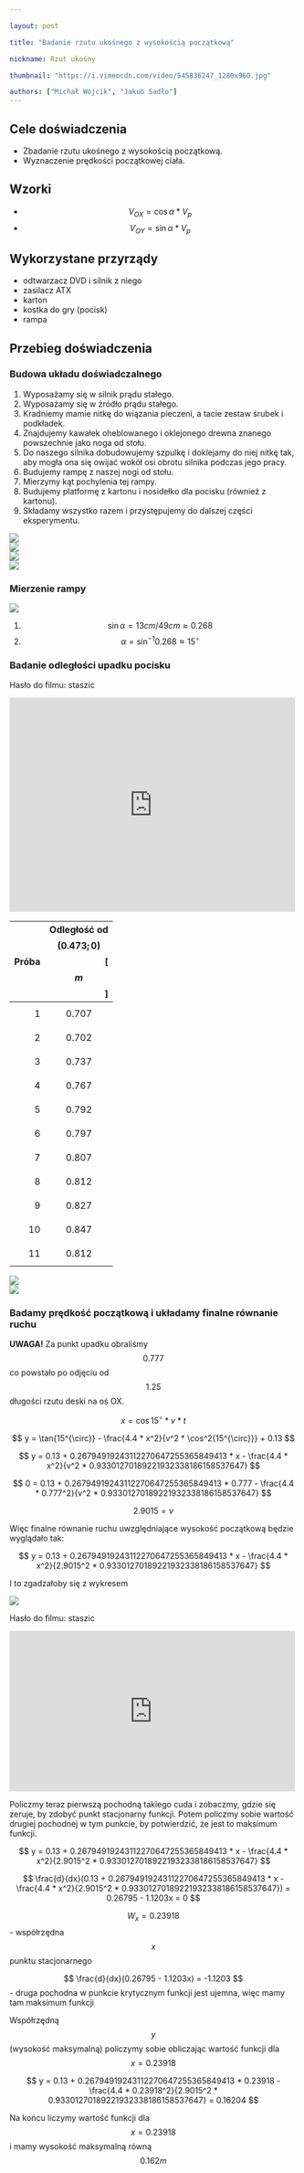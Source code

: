 ```yaml
---

layout: post

title: "Badanie rzutu ukośnego z wysokością początkową"

nickname: Rzut ukośny

thumbnail: "https://i.vimeocdn.com/video/545836247_1280x960.jpg"

authors: ["Michał Wójcik", "Jakub Sadło"]
---
```


## Cele doświadczenia

- Zbadanie rzutu ukośnego z wysokością początkową.
- Wyznaczenie prędkości początkowej ciała.

## Wzorki

- $$ V_{OX} = \cos\alpha * V_p $$
- $$ V_{OY} = \sin\alpha * V_p $$

## Wykorzystane przyrządy

- odtwarzacz DVD i silnik z niego
- zasilacz ATX
- karton
- kostka do gry (pocisk)
- rampa

## Przebieg doświadczenia

### Budowa układu doświadczalnego

1. Wyposażamy się w silnik prądu stałego.
2. Wyposażamy się w źródło prądu stałego.
3. Kradniemy mamie nitkę do wiązania pieczeni, a tacie zestaw śrubek i podkładek. 
4. Znajdujemy kawałek oheblowanego i oklejonego drewna znanego powszechnie jako noga od stołu.
5. Do naszego silnika dobudowujemy szpulkę i doklejamy do niej nitkę tak, aby mogła ona się owijać wokół osi obrotu silnika podczas jego pracy.
6. Budujemy rampę z naszej nogi od stołu.
7. Mierzymy kąt pochylenia tej rampy.
8. Budujemy platformę z kartonu i nosidełko dla pocisku (również z kartonu).
9. Składamy wszystko razem i przystępujemy do dalszej części eksperymentu.

<div class="row">
  <div class="col s6 m3"><img class="materialboxed responsive-img" data-src="//i.imgur.com/6XwX4jz.jpg" src="//i.imgur.com/6XwX4jzm.jpg"></div>
  <div class="col s6 m3"><img class="materialboxed responsive-img" data-src="//i.imgur.com/Sj0V8su.jpg" src="//i.imgur.com/Sj0V8sum.jpg"></div>
  <div class="col s6 m3"><img class="materialboxed responsive-img" data-src="//i.imgur.com/pzc9zeT.jpg" src="//i.imgur.com/pzc9zeTm.jpg"></div>
  <div class="col s6 m3"><img class="materialboxed responsive-img" data-src="//i.imgur.com/19xW2DS.jpg" src="//i.imgur.com/19xW2DSm.jpg"></div>
</div>

### Mierzenie rampy

<div class="row">
  <div class="col s6"><img class="materialboxed responsive-img" data-src="//i.imgur.com/2SygD6D.jpg" src="//i.imgur.com/2SygD6Dm.jpg"></div>
</div>

1. $$\sin \alpha = 13 cm / 49 cm \approx 0.268$$
2. $$\alpha = \sin^{-1}{0.268} \approx 15^{\circ} $$

### Badanie odległości upadku pocisku

Hasło do filmu: staszic

<div class="video-container"><iframe src="https://player.vimeo.com/video/147225345?title=0&byline=0" width="500" height="375" frameborder="0" webkitallowfullscreen mozallowfullscreen allowfullscreen></iframe></div>

| Próba | Odległość od $$(0.473; 0)$$ [$$m$$] |
| -----:| -----------------------------------:|
| 1 | $$0.707$$ |
| 2 | $$0.702$$ |
| 3 | $$0.737$$ |
| 4 | $$0.767$$ |
| 5 | $$0.792$$ |
| 6 | $$0.797$$ |
| 7 | $$0.807$$ |
| 8 | $$0.812$$ |
| 9 | $$0.827$$ |
| 10 | $$0.847$$ |
| 11 | $$0.812$$ |

<div class="row">
  <div class="col s6"><img class="materialboxed responsive-img" data-src="//i.imgur.com/sxXDt3g.jpg" src="//i.imgur.com/sxXDt3gm.jpg"></div>
  <div class="col s6"><img class="materialboxed responsive-img" data-src="//i.imgur.com/XnBPdNU.jpg" src="//i.imgur.com/XnBPdNUm.jpg"></div>
</div>

### Badamy prędkość początkową i układamy finalne równanie ruchu

**UWAGA!** Za punkt upadku obraliśmy $$ 0.777 $$ co powstało po odjęciu od $$ 1.25 $$ długości rzutu deski na oś OX.

$$ x = \cos{15^{\circ}} * v * t $$

$$ y = \tan{15^{\circ}} - \frac{4.4 * x^2}{v^2 * \cos^2{15^{\circ}}} + 0.13 $$

$$ y = 0.13 + 0.26794919243112270647255365849413 * x - \frac{4.4 * x^2}{v^2 * 0.93301270189221932338186158537647} $$

$$ 0 = 0.13 + 0.26794919243112270647255365849413 * 0.777 - \frac{4.4 * 0.777^2}{v^2 * 0.93301270189221932338186158537647} $$

$$ 2.9015 = v $$

Więc finalne równanie ruchu uwzględniające wysokość początkową będzie wyglądało tak:

$$ y = 0.13 + 0.26794919243112270647255365849413 * x - \frac{4.4 * x^2}{2.9015^2 * 0.93301270189221932338186158537647} $$

I to zgadzałoby się z wykresem

<div class="row">
  <div class="col s6"><img class="materialboxed responsive-img" data-src="//i.imgur.com/4kOvRnl.jpg" src="//i.imgur.com/4kOvRnlm.jpg"></div>
</div>

Hasło do filmu: staszic

<div class="video-container"><iframe src="https://player.vimeo.com/video/147224878?title=0&byline=0" width="500" height="281" frameborder="0" webkitallowfullscreen mozallowfullscreen allowfullscreen></iframe></div>

Policzmy teraz pierwszą pochodną takiego cuda i zobaczmy, gdzie się zeruje, by zdobyć punkt stacjonarny funkcji. Potem policzmy sobie wartość drugiej pochodnej w tym punkcie, by potwierdzić, że jest to maksimum funkcji.

$$ y = 0.13 + 0.26794919243112270647255365849413 * x - \frac{4.4 * x^2}{2.9015^2 * 0.93301270189221932338186158537647} $$

$$ \frac{d}{dx}(0.13 + 0.26794919243112270647255365849413 * x - \frac{4.4 * x^2}{2.9015^2 * 0.93301270189221932338186158537647}) = 0.26795 - 1.1203x = 0 $$

$$ W_x = 0.23918 $$ - współrzędna $$ x $$ punktu stacjonarnego

$$ \frac{d}{dx}(0.26795 - 1.1203x) = -1.1203 $$ - druga pochodna w punkcie krytycznym funkcji jest ujemna, więc mamy tam maksimum funkcji

Współrzędną $$ y $$ (wysokość maksymalną) policzymy sobie obliczając wartość funkcji dla $$ x = 0.23918 $$

$$ y = 0.13 + 0.26794919243112270647255365849413 * 0.23918 - \frac{4.4 * 0.23918^2}{2.9015^2 * 0.93301270189221932338186158537647} = 0.16204 $$

Na końcu liczymy wartość funkcji dla $$ x = 0.23918 $$ i mamy wysokość maksymalną równą $$ 0.162 m $$
